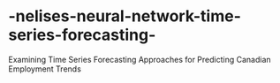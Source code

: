 # -nelises-neural-network-time-series-forecasting-
Examining Time Series Forecasting Approaches for Predicting Canadian Employment Trends
